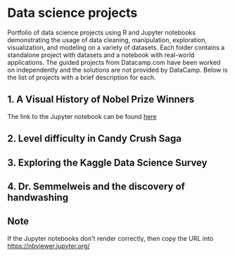 # Data science projects
Portfolio of data science projects using R and Jupyter notebooks demonstrating the usage of data cleaning, manipulation, exploration, visualization, and modeling on a variety of datasets. Each folder contains a standalone project with datasets and a notebook with real-world applications. The guided projects from Datacamp.com have been worked on independently and the solutions are not provided by DataCamp.
Below is the list of projects with a brief description for each.

## 1. A Visual History of Nobel Prize Winners

The link to the Jupyter notebook can be found [here](../master/A%20Visual%20History%20of%20Nobel%20Prize%20Winners/notebook.ipynb)

## 2. Level difficulty in Candy Crush Saga
## 3. Exploring the Kaggle Data Science Survey
## 4. Dr. Semmelweis and the discovery of handwashing





## Note
If the Jupyter notebooks don't render correctly, then copy the URL into https://nbviewer.jupyter.org/ 


